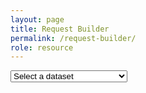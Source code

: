 ```yaml
---
layout: page
title: Request Builder
permalink: /request-builder/
role: resource
---
```


<select size="1" id="Dataset" title="" name="Dataset">
    <option value="">Select a dataset</option>
    <option value="00-sf3">2000 Census (SF3)</option>
    <option value="11-acs5">2011 ACS 5 Year Estimates</option>
    <option value="16-acs5">2016 ACS 5 Year Estimates</option>
</select>

<div class="first-level-container">
    <div class="00-sf3" style="display: none;">
        <select class="second-level-select">
            <option value="">Select a subject</option>
            <option value="basic-ore-1">Basic Ore Miner - Level 1</option>
            <option value="basic-ore-2">Basic Ore Miner - Level 2</option>
        </select>
    </div>
    <div class="11-acs5" style="display: none;">
        <select class="second-level-select">
            <option value="">Select a subject</option>
            <option value="omber-miner-1">Omber Miner - Level 1</option>
            <option value="omber-miner-2">Omber Miner - Level 2</option>
        </select>
    </div>
    <div class="16-acs5" style="display: none;">
        <select class="second-level-select">
            <option value="">Select a category</option>
            <option value="Social">Social Characteristics</option>
            <option value="Economic">Economic Characteristics</option>
            <option value="Housing">Housing Characteristics</option>
            <option value="Estimates">Demographic and Housing Estimated</option>
        </select>
    </div>
</div>

<div class="second-level-container">
    <div class="Social" style="display: none;">
        <select class="third-level-select">
            <option value="">Select a subject</option>
            <option value="HOUSEHOLDS BY TYPE">HOUSEHOLDS BY TYPE</option>
            <option value="RELATIONSHIP">RELATIONSHIP</option>
            <option value="MARITAL STATUS">MARITAL STATUS</option>
            <option value="FERTILITY">FERTILITY</option>
            <option value="GRANDPARENTS">GRANDPARENTS</option>
            <option value="SCHOOL ENROLLMENT">SCHOOL ENROLLMENT</option>
            <option value="EDUCATIONAL ATTAINMENT">EDUCATIONAL ATTAINMENT</option>
            <option value="VETERAN STATUS">VETERAN STATUS</option>
            <option value="DISABILITY STATUS OF THE CIVILIAN NONINSTITUTIONALIZED POPULATION">DISABILITY STATUS OF THE CIVILIAN NONINSTITUTIONALIZED POPULATION</option>
            <option value="RESIDENCE 1 YEAR AGO">RESIDENCE 1 YEAR AGO</option>
            <option value="PLACE OF BIRTH">PLACE OF BIRTH</option>
            <option value="U.S. CITIZENSHIP STATUS">U.S. CITIZENSHIP STATUS</option>
            <option value="YEAR OF ENTRY">YEAR OF ENTRY</option>
            <option value="WORLD REGION OF BIRTH OF FOREIGN BORN">WORLD REGION OF BIRTH OF FOREIGN BORN</option>
            <option value="LANGUAGE SPOKEN AT HOME">LANGUAGE SPOKEN AT HOME</option>
            <option value="ANCESTRY">ANCESTRY</option>
            <option value="COMPUTERS AND INTERNET USE">COMPUTERS AND INTERNET USE</option>
        </select>
    </div>
    <div class="Economic" style="display: none;">
        <select class="third-level-select">
            <option value="">Select a subject</option>
            <option value="S1810">Disability Characteristics</option>
            <option value="S1903">Median Income in the Past 12 Months</option>
        </select>
    </div>
    <div class="Housing" style="display: none;">
        <select class="third-level-select">
            <option value="">Select a subject</option>
            <option value="S1810">Disability Characteristics</option>
            <option value="S1903">Median Income in the Past 12 Months</option>
        </select>
    </div>
    <div class="Estimates" style="display: none;">
        <select class="third-level-select">
            <option value="">Select a subject</option>
            <option value="S1810">Disability Characteristics</option>
            <option value="S1903">Median Income in the Past 12 Months</option>
        </select>
    </div>
</div>
<div class="third-level-container">
    <div class="HOUSEHOLDS BY TYPE" style="display:none;">
		<button id="clickMe" value="https://api.census.gov/data/2016/acs/acs5/profile?get=DP02_0015E,DP02_0014E,DP02_0016E,DP02_0011E,DP02_0010E,DP02_0013E,DP02_0012E,DP02_0005E,DP02_0004E,DP02_0003E,DP02_0002E,DP02_0001E,DP02_0009E,DP02_0008E,DP02_0007E,DP02_0006E&for=tract:*&in=state:47&in=county:065">Get Data</button>
	</div>
    <div class="RELATIONSHIP" style="display:none;">
		<button id="clickMe" value="https://api.census.gov/data/2016/acs/acs5/profile?get=DP02_0017E,DP02_0019E,DP02_0018E,DP02_0020E,DP02_0021E,DP02_0023E,DP02_0022E&for=tract:*&in=state:47&in=county:065">Get Data</button>
	</div>
    <div class="MARITAL STATUS" style="display:none;">
		<button id="clickMe" value="https://api.census.gov/data/2016/acs/acs5/profile?get=DP02_0035E,DP02_0034E,DP02_0025E,DP02_0024E,DP02_0029E,DP02_0028E,DP02_0027E,DP02_0026E,DP02_0032E,DP02_0033E,DP02_0030E,DP02_0031E&for=tract:*&in=state:47&in=county:065">Get Data</button>
	</div>
    <div class="FERTILITY" style="display:none;">
		<button id="clickMe" value="https://api.census.gov/data/2016/acs/acs5/profile?get=DP02_0037E,DP02_0036E,DP02_0039E,DP02_0038E,DP02_0040E,DP02_0041E,DP02_0042E&for=tract:*&in=state:47&in=county:065">Get Data</button>
	</div>
    <div class="GRANDPARENTS" style="display:none;">
		<button id="clickMe" value="https://api.census.gov/data/2016/acs/acs5/profile?get=DP02_0051E,DP02_0050E,DP02_0046E,DP02_0047E,DP02_0048E,DP02_0049E,DP02_0043E,DP02_0044E,DP02_0045E&for=tract:*&in=state:47&in=county:065">Get Data</button>
	</div>
    <div class="SCHOOL ENROLLMENT" style="display:none;">
		<button id="clickMe" value="https://api.census.gov/data/2016/acs/acs5/profile?get=DP02_0055E,DP02_0054E,DP02_0057E,DP02_0056E,DP02_0053E,DP02_0052E&for=tract:*&in=state:47&in=county:065">Get Data</button>
	</div>
    <div class="EDUCATIONAL ATTAINMENT" style="display:none;">
		<button id="clickMe" value="https://api.census.gov/data/2016/acs/acs5/profile?get=DP02_0067E,DP02_0066E,DP02_0065E,DP02_0064E,DP02_0063E,DP02_0062E,DP02_0061E,DP02_0060E,DP02_0058E,DP02_0059E&for=tract:*&in=state:47&in=county:065">Get Data</button>
	</div>
    <div class="VETERAN STATUS" style="display:none;">
		<button id="clickMe" value="https://api.census.gov/data/2016/acs/acs5/profile?get=DP02_0069E,DP02_0068E&for=tract:*&in=state:47&in=county:065">Get Data</button>
	</div>
    <div class="DISABILITY STATUS OF THE CIVILIAN NONINSTITUTIONALIZED POPULATION" style="display:none;">
		<button id="clickMe" value="https://api.census.gov/data/2016/acs/acs5/profile?get=DP02_0075E,DP02_0074E,DP02_0077E,DP02_0076E,DP02_0071E,DP02_0070E,DP02_0073E,DP02_0072E&for=tract:*&in=state:47&in=county:065">Get Data</button>
	</div>
    <div class="RESIDENCE 1 YEAR AGO" style="display:none;">
		<button id="clickMe" value="https://api.census.gov/data/2016/acs/acs5/profile?get=DP02_0081E,DP02_0080E,DP02_0085E,DP02_0084E,DP02_0083E,DP02_0082E,DP02_0079E,DP02_0078E&for=tract:*&in=state:47&in=county:065">Get Data</button>
	</div>
    <div class="PLACE OF BIRTH" style="display:none;">
		<button id="clickMe" value="https://api.census.gov/data/2016/acs/acs5/profile?get=DP02_0089E,DP02_0088E,DP02_0087E,DP02_0086E,DP02_0090E,DP02_0091E,DP02_0092E&for=tract:*&in=state:47&in=county:065">Get Data</button>
	</div>
    <div class="U.S. CITIZENSHIP STATUS" style="display:none;">
        <button id="clickMe" value="https://api.census.gov/data/2016/acs/acs5/profile?get=DP02_0094E,DP02_0095E,DP02_0093E&for=tract:*&in=state:47&in=county:065">Get Data</button>
	</div>
    <div class="YEAR OF ENTRY" style="display:none;">
		<button id="clickMe" value="https://api.census.gov/data/2016/acs/acs5/profile?get=DP02_0100E,DP02_0101E,DP02_0102E,DP02_0096E,DP02_0097E,DP02_0098E,DP02_0099E&for=tract:*&in=state:47&in=county:065">Get Data</button>
	</div>
    <div class="WORLD REGION OF BIRTH OF FOREIGN BORN" style="display:none;">
		<button id="clickMe" value="https://api.census.gov/data/2016/acs/acs5/profile?get=DP02_0107E,DP02_0108E,DP02_0109E,DP02_0103E,DP02_0104E,DP02_0105E,DP02_0106E&for=tract:*&in=state:47&in=county:065">Get Data</button>
	</div>
    <div class="LANGUAGE SPOKEN AT HOME" style="display:none;">
        <button id="clickMe" value="https://api.census.gov/data/2016/acs/acs5/profile?get=DP02_0120E,DP02_0121E,DP02_0110E,DP02_0113E,DP02_0114E,DP02_0111E,DP02_0112E,DP02_0117E,DP02_0118E,DP02_0115E,DP02_0116E,DP02_0119E&for=tract:*&in=state:47&in=county:065">Get Data</button>
	</div>
    <div class="ANCESTRY" style="display:none;">
		<button id="clickMe" value="https://api.census.gov/data/2016/acs/acs5/profile?get=DP02_0122E,DP02_0123E,DP02_0124E,DP02_0125E,DP02_0126E,DP02_0127E,DP02_0128E,DP02_0129E,DP02_0130E,DP02_0148E,DP02_0147E,DP02_0149E,DP02_0144E,DP02_0143E,DP02_0146E,DP02_0145E,DP02_0139E,DP02_0138E,DP02_0137E,DP02_0136E,DP02_0135E,DP02_0134E,DP02_0133E,DP02_0132E,DP02_0131E,DP02_0141E,DP02_0142E,DP02_0140E&for=tract:*&in=state:47&in=county:065">Get Data</button>
	</div>
    <div class="COMPUTERS AND INTERNET USE" style="display:none;">
		<button id="clickMe" value="https://api.census.gov/data/2016/acs/acs5/profile?get=DP02_0151E,DP02_0152E,DP02_0150E&for=tract:*&in=state:47&in=county:065">Get Data</button>
	</div>
</div>